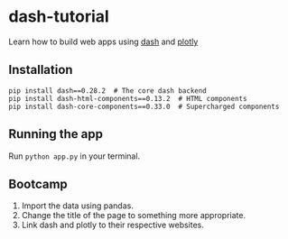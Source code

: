 # dash-tutorial
Learn how to build web apps using [dash](https://plot.ly/products/dash/) and [plotly](https://plot.ly/)
## Installation
```
pip install dash==0.28.2  # The core dash backend
pip install dash-html-components==0.13.2  # HTML components
pip install dash-core-components==0.33.0  # Supercharged components
```
## Running the app
Run `python app.py` in your terminal.
## Bootcamp
1. Import the data using pandas.
2. Change the title of the page to something more appropriate.
3. Link dash and plotly to their respective websites.
